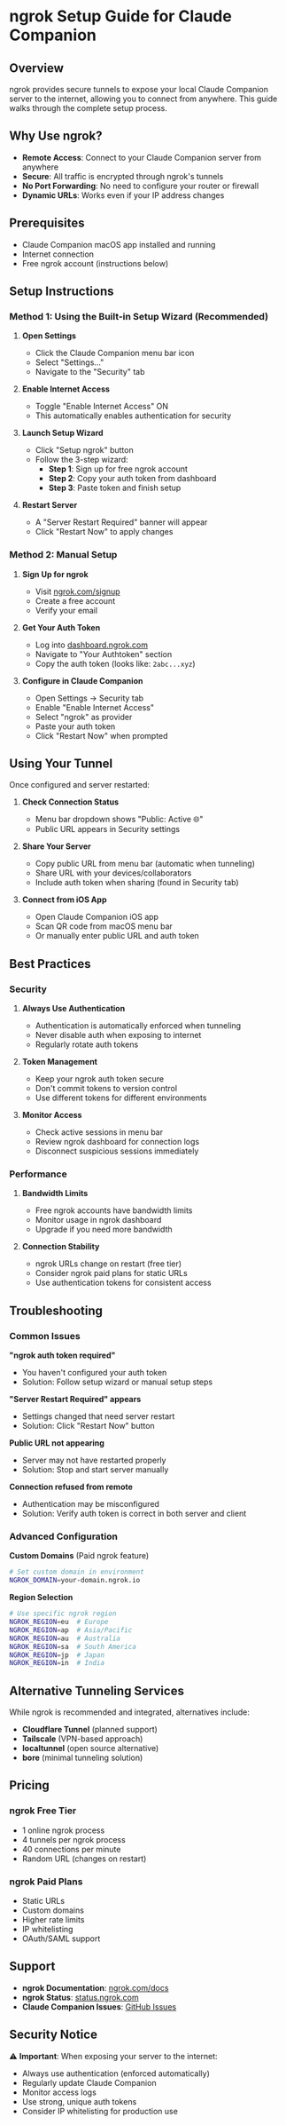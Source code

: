 # ngrok Setup Guide for Claude Companion

## Overview
ngrok provides secure tunnels to expose your local Claude Companion server to the internet, allowing you to connect from anywhere. This guide walks through the complete setup process.

## Why Use ngrok?

- **Remote Access**: Connect to your Claude Companion server from anywhere
- **Secure**: All traffic is encrypted through ngrok's tunnels
- **No Port Forwarding**: No need to configure your router or firewall
- **Dynamic URLs**: Works even if your IP address changes

## Prerequisites

- Claude Companion macOS app installed and running
- Internet connection
- Free ngrok account (instructions below)

## Setup Instructions

### Method 1: Using the Built-in Setup Wizard (Recommended)

1. **Open Settings**
   - Click the Claude Companion menu bar icon
   - Select "Settings..."
   - Navigate to the "Security" tab

2. **Enable Internet Access**
   - Toggle "Enable Internet Access" ON
   - This automatically enables authentication for security

3. **Launch Setup Wizard**
   - Click "Setup ngrok" button
   - Follow the 3-step wizard:
     - **Step 1**: Sign up for free ngrok account
     - **Step 2**: Copy your auth token from dashboard
     - **Step 3**: Paste token and finish setup

4. **Restart Server**
   - A "Server Restart Required" banner will appear
   - Click "Restart Now" to apply changes

### Method 2: Manual Setup

1. **Sign Up for ngrok**
   - Visit [ngrok.com/signup](https://ngrok.com/signup)
   - Create a free account
   - Verify your email

2. **Get Your Auth Token**
   - Log into [dashboard.ngrok.com](https://dashboard.ngrok.com)
   - Navigate to "Your Authtoken" section
   - Copy the auth token (looks like: `2abc...xyz`)

3. **Configure in Claude Companion**
   - Open Settings → Security tab
   - Enable "Enable Internet Access"
   - Select "ngrok" as provider
   - Paste your auth token
   - Click "Restart Now" when prompted

## Using Your Tunnel

Once configured and server restarted:

1. **Check Connection Status**
   - Menu bar dropdown shows "Public: Active 🌐"
   - Public URL appears in Security settings

2. **Share Your Server**
   - Copy public URL from menu bar (automatic when tunneling)
   - Share URL with your devices/collaborators
   - Include auth token when sharing (found in Security tab)

3. **Connect from iOS App**
   - Open Claude Companion iOS app
   - Scan QR code from macOS menu bar
   - Or manually enter public URL and auth token

## Best Practices

### Security

1. **Always Use Authentication**
   - Authentication is automatically enforced when tunneling
   - Never disable auth when exposing to internet
   - Regularly rotate auth tokens

2. **Token Management**
   - Keep your ngrok auth token secure
   - Don't commit tokens to version control
   - Use different tokens for different environments

3. **Monitor Access**
   - Check active sessions in menu bar
   - Review ngrok dashboard for connection logs
   - Disconnect suspicious sessions immediately

### Performance

1. **Bandwidth Limits**
   - Free ngrok accounts have bandwidth limits
   - Monitor usage in ngrok dashboard
   - Upgrade if you need more bandwidth

2. **Connection Stability**
   - ngrok URLs change on restart (free tier)
   - Consider ngrok paid plans for static URLs
   - Use authentication tokens for consistent access

## Troubleshooting

### Common Issues

**"ngrok auth token required"**
- You haven't configured your auth token
- Solution: Follow setup wizard or manual setup steps

**"Server Restart Required" appears**
- Settings changed that need server restart
- Solution: Click "Restart Now" button

**Public URL not appearing**
- Server may not have restarted properly
- Solution: Stop and start server manually

**Connection refused from remote**
- Authentication may be misconfigured
- Solution: Verify auth token is correct in both server and client

### Advanced Configuration

**Custom Domains** (Paid ngrok feature)
```bash
# Set custom domain in environment
NGROK_DOMAIN=your-domain.ngrok.io
```

**Region Selection**
```bash
# Use specific ngrok region
NGROK_REGION=eu  # Europe
NGROK_REGION=ap  # Asia/Pacific
NGROK_REGION=au  # Australia
NGROK_REGION=sa  # South America
NGROK_REGION=jp  # Japan
NGROK_REGION=in  # India
```

## Alternative Tunneling Services

While ngrok is recommended and integrated, alternatives include:

- **Cloudflare Tunnel** (planned support)
- **Tailscale** (VPN-based approach)
- **localtunnel** (open source alternative)
- **bore** (minimal tunneling solution)

## Pricing

### ngrok Free Tier
- 1 online ngrok process
- 4 tunnels per ngrok process
- 40 connections per minute
- Random URL (changes on restart)

### ngrok Paid Plans
- Static URLs
- Custom domains
- Higher rate limits
- IP whitelisting
- OAuth/SAML support

## Support

- **ngrok Documentation**: [ngrok.com/docs](https://ngrok.com/docs)
- **ngrok Status**: [status.ngrok.com](https://status.ngrok.com)
- **Claude Companion Issues**: [GitHub Issues](https://github.com/anthropics/claude-companion/issues)

## Security Notice

⚠️ **Important**: When exposing your server to the internet:
- Always use authentication (enforced automatically)
- Regularly update Claude Companion
- Monitor access logs
- Use strong, unique auth tokens
- Consider IP whitelisting for production use